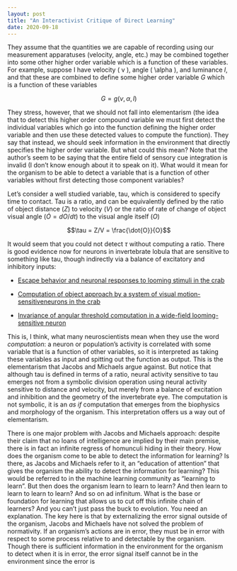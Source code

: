 ```yaml
---
layout: post
title: "An Interactivist Critique of Direct Learning"
date: 2020-09-18
---
```


They assume that the quantities we are capable of recording using our
measurement apparatuses (velocity, angle, etc.) may be combined together into
some other higher order variable which is a function of these variables. For
example, suppose I have velocity \( v \), angle \( \alpha \), and luminance $l$, and that these are
combined to define some higher order variable $G$ which is a function of these
variables

$$G = g(v, \alpha, l)$$

They stress, however, that we should not fall into elementarism (the idea that to
detect this higher order compound variable we must first detect the individual
variables which go into the function defining the higher order variable and then
use these detected values to compute the function). They say that instead, we
should seek information in the environment that directly specifies the higher
order variable. But what could this mean? Note that the authorʼs seem to be
saying that the entire field of sensory cue integration is invalid (I donʼt know
enough about it to speak on it). What would it mean for the organism to be able
to detect a variable that is a function of other variables without first detecting
those component variables?

Letʼs consider a well studied variable, tau, which is considered to specify time to
contact. Tau is a ratio, and can be equivalently defined by the ratio of object
distance ($Z$) to velocity ($V$) or the ratio of rate of change of object visual angle
($\dot{O} = dO/dt$) to the visual angle itself ($O$)

$$\tau = Z/V = \frac{\dot{O}}{O}$$

It would seem that you could not detect $\tau$ without computing a ratio. There is
good evidence now for neurons in invertebrate lobula that are sensitive to
something like tau, though indirectly via a balance of excitatory and inhibitory
inputs:

- [Escape behavior and neuronal responses to looming stimuli in the crab](https://jeb.biologists.org/content/210/5/865)

- [Computation of object approach by a system of visual motion-sensitiveneurons in the crab](https://journals.physiology.org/doi/pdf/10.1152/jn.00921.2013)

- [Invariance of angular threshold computation in a wide-field looming-sensitive neuron](https://www.jneurosci.org/content/jneuro/21/1/314.full.pdf)

This is, I think, what many neuroscientists mean when they use the word 
_computation_: a neuron or populationʼs activity is correlated with some variable
that is a function of other variables, so it is interpreted as taking these variables
as input and spitting out the function as output. This is the elementarism that
Jacobs and Michaels argue against. But notice that although tau is defined in
terms of a ratio, neural activity sensitive to tau emerges not from a symbolic
division operation using neural activity sensitive to distance and velocity, but
merely from a balance of excitation and inhibition and the geometry of the
invertebrate eye. The computation is not symbolic, it is an _as if_ computation
that emerges from the biophysics and morphology of the organism. This
interpretation offers us a way out of elementarism.

There is one major problem with Jacobs and Michaels approach: despite their
claim that no loans of intelligence are implied by their main premise, there is in
fact an infinite regress of homunculi hiding in their theory. How does the
organism come to be able to detect the information for learning? Is there, as
Jacobs and Michaels refer to it, an “education of attention” that gives the
organism the ability to detect the information for learning? This would be
referred to in the machine learning community as “learning to learn”. But then
does the organism learn to learn to learn? And then learn to learn to learn to
learn? And so on ad infinitum. What is the base or foundation for learning that
allows us to cut off this infinite chain of learners? And you canʼt just pass the
buck to evolution. You need an explanation. The key here is that by externalizing
the error signal outside of the organism, Jacobs and Michaels have not solved
the problem of normativity. If an organismʼs actions are in error, they must be in
error with respect to some process relative to and detectable by the organism.
Though there is sufficient information in the environment for the organism to
detect when it is in error, the error signal itself cannot be in the environment
since the error is
